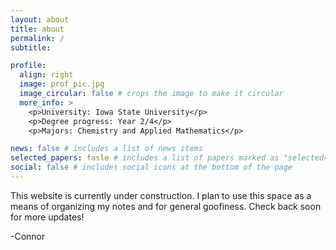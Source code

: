 ```yaml
---
layout: about
title: about
permalink: /
subtitle:  

profile:
  align: right
  image: prof_pic.jpg
  image_circular: false # crops the image to make it circular
  more_info: >
    <p>University: Iowa State University</p>
    <p>Degree progress: Year 2/4</p>
    <p>Majors: Chemistry and Applied Mathematics</p>

news: false # includes a list of news items
selected_papers: fasle # includes a list of papers marked as "selected={true}"
social: false # includes social icons at the bottom of the page
---
```


This website is currently under construction. I plan to use this space as a means of organizing my notes and for general goofiness. Check back soon for more updates!

-Connor
